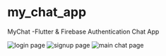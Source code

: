 # my_chat_app
MyChat -Flutter & Firebase Authentication Chat App

![login page](https://github.com/Jitesh49/my_chat_app/assets/66079577/55d7a39b-067d-478a-a00f-b53656595cb8)
![signup page](https://github.com/Jitesh49/my_chat_app/assets/66079577/2f71bc34-30d4-413b-b2c6-86a7df5ca8fe)
![main chat page](https://github.com/Jitesh49/my_chat_app/assets/66079577/545bc46a-b1b1-43ab-8dca-f2d10149525e)


